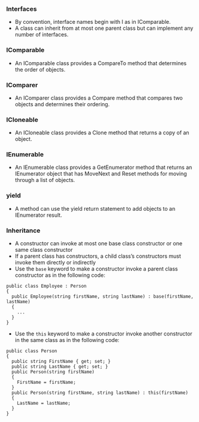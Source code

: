### Interfaces 
- By convention, interface names begin with I as in IComparable.
- A class can inherit from at most one parent class but can implement any number of interfaces. 
### IComparable
- An IComparable class provides a CompareTo method that determines the order of objects. 
### IComparer
- An IComparer class provides a Compare method that compares two objects and determines their ordering. 
### ICloneable 
- An ICloneable class provides a Clone method that returns a copy of an object.
### IEnumerable
- An IEnumerable class provides a GetEnumerator method that returns an IEnumerator object that has MoveNext and Reset methods for moving through a list of objects.
### yield
- A method can use the yield return statement to add objects to an IEnumerator result. 


###  Inheritance 
- A constructor can invoke at most one base class constructor or one same class constructor
- If a parent class has constructors, a child class’s constructors must invoke them directly or indirectly
- Use the ```base``` keyword to make a constructor invoke a parent class constructor as in the following code:
```
public class Employee : Person 
{    
  public Employee(string firstName, string lastName) : base(firstName, lastName)    
  {        
    ...    
  } 
}
``` 
-  Use the ```this``` keyword to make a constructor invoke another constructor in the same class as in the following code:
```
public class Person 
{    
  public string FirstName { get; set; }    
  public string LastName { get; set; }
  public Person(string firstName)    
  {        
    FirstName = firstName;    
  }
  public Person(string firstName, string lastName) : this(firstName)    
  {        
    LastName = lastName;    
  } 
}
